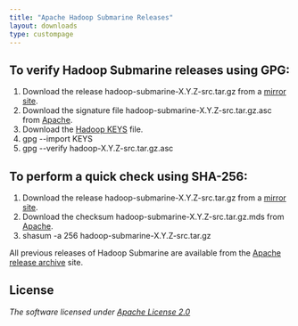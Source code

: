 ```yaml
---
title: "Apache Hadoop Submarine Releases"
layout: downloads
type: custompage
---
```

<!---
  Licensed under the Apache License, Version 2.0 (the "License");
  you may not use this file except in compliance with the License.
  You may obtain a copy of the License at

   http://www.apache.org/licenses/LICENSE-2.0

  Unless required by applicable law or agreed to in writing, software
  distributed under the License is distributed on an "AS IS" BASIS,
  WITHOUT WARRANTIES OR CONDITIONS OF ANY KIND, either express or implied.
  See the License for the specific language governing permissions and
  limitations under the License. See accompanying LICENSE file.
-->

## To verify Hadoop Submarine releases using GPG:

1.  Download the release hadoop-submarine-X.Y.Z-src.tar.gz from a [mirror
    site](http://www.apache.org/dyn/closer.cgi/hadoop/submarine).
2.  Download the signature file hadoop-submarine-X.Y.Z-src.tar.gz.asc from
    [Apache](https://dist.apache.org/repos/dist/release/hadoop/submarine/).
3.  Download the [Hadoop
    KEYS](https://dist.apache.org/repos/dist/release/hadoop/common/KEYS)
    file.
4.  gpg --import KEYS
5.  gpg --verify hadoop-X.Y.Z-src.tar.gz.asc

## To perform a quick check using SHA-256:

1.  Download the release hadoop-submarine-X.Y.Z-src.tar.gz from a [mirror
    site](http://www.apache.org/dyn/closer.cgi/hadoop/submarine).
2.  Download the checksum hadoop-submarine-X.Y.Z-src.tar.gz.mds from
    [Apache](https://dist.apache.org/repos/dist/release/hadoop/submarine/).
3.  shasum -a 256 hadoop-submarine-X.Y.Z-src.tar.gz

All previous releases of Hadoop Submarine are available from the [Apache release
archive](https://archive.apache.org/dist/hadoop/submarine/) site.

## License

_The software licensed under [Apache License 2.0](https://www.apache.org/licenses/LICENSE-2.0)_
